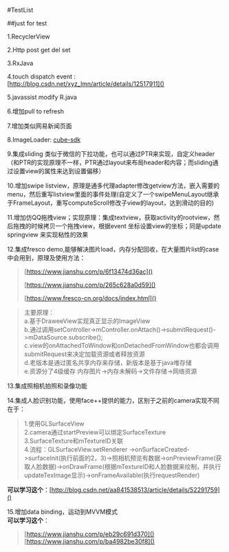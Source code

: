 #TestList

##just for test

1.RecyclerView

2.Http post get del set

3.RxJava

4.touch dispatch event :[http://blog.csdn.net/xyz_lmn/article/details/12517911]()

5.javassist modify R.java

6.增加pull to refresh

7.增加类似网易新闻页面

8.ImageLoader: [cube-sdk](https://cube-sdk.liaohuqiu.net/cn/imageloader/)

9.集成sliding 类似于微信的下拉功能，也可以通过PTR来实现，自定义header（和PTR的实现原理不一样，PTR通过layout来布局header和内容；而sliding通过设置view的属性来达到设置偏移）

10.增加swipe listview，原理是通多代理adapter修改getview方法，嵌入需要的menu，然后重写listview里面的事件处理(自定义了一个swipeMenuLayout继承于FrameLayout，重写computeScroll修改子view的layout，达到滑动的目的)

11.增加仿QQ拖拽view；实现原理：集成textview，获取activity的rootview，然后拖拽的时候拷贝一个拖拽view，根据event 坐标设置view的坐标；同是update springview 来实现粘性的效果

12.集成fresco demo,能够解决图片load，内存分配回收，在大量图片list的case中会用到，原理及使用方法：
> [https://www.jianshu.com/p/6f13474d36ac]()
>
> [https://www.jianshu.com/p/265c628a0d59]()
> 
> [https://www.fresco-cn.org/docs/index.html]()

> 主要原理：  
> a.基于DraweeView实现真正显示的ImageView  
> b.通过调用setController->mController.onAttach()->submitRequest()->mDataSource.subscribe();  
> c.view的onAttachedToWindow和onDetachedFromWindow也都会调用submitRequest来决定加载资源或者释放资源  
> d.老版本是通过匿名共享内存来存储，新版本是基于java堆存储   
> e.资源分了4级缓存 内存图片->内存未解码->文件存储->网络资源

13.集成照相机拍照和录像功能

14.集成人脸识别功能，使用face++提供的能力，区别于之前的camera实现不同在于：  
>1.使用GLSurfaceView  
>2.camera通过startPreview可以绑定SurfaceTexture  
>3.SurfaceTexture和mTextureID关联  
>4.流程：GLSurfaceView.setRenderer ->onSurfaceCreated->surfaceInit(执行前面的2，3)->照相机预览有数据->onPreviewFrame(获取人脸数据)->onDrawFrame(根据mTextureID和人脸数据来绘制，并执行updateTexImage显示)->onFrameAvailable(执行requestRender)

**可以学习这个**：[http://blog.csdn.net/aa841538513/article/details/52291759]()

15.增加data binding，运动到MVVM模式  
**可以学习这个**：
>[https://www.jianshu.com/p/eb29c691d370]()  
>[https://www.jianshu.com/p/ba4982be30f8]()